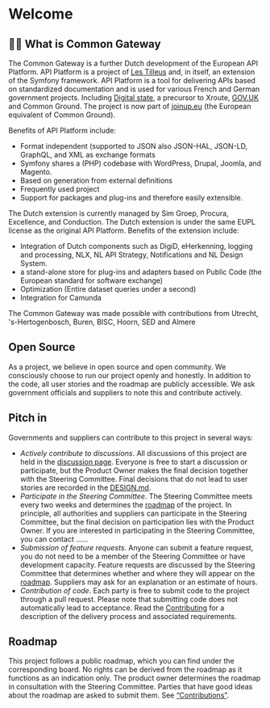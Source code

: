 # Welcome

## 🙋‍♀️ What is Common Gateway

The Common Gateway is a further Dutch development of the European API Platform. API Platform is a project of [Les Tilleus](https://les-tilleuls.coop/en/technologies/api-platform) and, in itself, an extension of the Symfony framework. API Platform is a tool for delivering APIs based on standardized documentation and is used for various French and German government projects. Including [Digital state](https://digitalstate.io/), a precursor to Xroute, [GOV.UK](https://www.gov.uk/) and Common Ground. The project is now part of [joinup.eu](https://joinup.ec.europa.eu/) (the European equivalent of Common Ground).

Benefits of API Platform include:

- Format independent (supported to JSON also JSON-HAL, JSON-LD, GraphQL, and XML as exchange formats
- Symfony shares a (PHP) codebase with WordPress, Drupal, Joomla, and Magento.
- Based on generation from external definitions
- Frequently used project
- Support for packages and plug-ins and therefore easily extensible.

The Dutch extension is currently managed by Sim Groep, Procura, Excellence, and Conduction. The Dutch extension is under the same EUPL license as the original API Platform. Benefits of the extension include:

- Integration of Dutch components such as DigiD, eHerkenning, logging and processing, NLX, NL API Strategy, Notifications and NL Design System.
- a stand-alone store for plug-ins and adapters based on Public Code (the European standard for software exchange)
- Optimization (Entire dataset queries under a second)
- Integration for Camunda

The Common Gateway was made possible with contributions from Utrecht, 's-Hertogenbosch, Buren, BISC, Hoorn, SED and Almere

## Open Source

As a project, we believe in open source and open community. We consciously choose to run our project openly and honestly. In addition to the code, all user stories and the roadmap are publicly accessible. We ask government officials and suppliers to note this and contribute actively.

## Pitch in

Governments and suppliers can contribute to this project in several ways:

- *Actively contribute to discussions*. All discussions of this project are held in the [discussion page](/orgs/CommonGateway/discussions). Everyone is free to start a discussion or participate, but the Product Owner makes the final decision together with the Steering Committee. Final decisions that do not lead to user stories are recorded in the [DESIGN.md](https://github.com/CommonGateway/.github/blob/main/DESIGN.md).
- *Participate in the Steering Committee*. The Steering Committee meets every two weeks and determines the [roadmap](/orgs/CommonGateway/projects/1/views/1) of the project. In principle, all authorities and suppliers can participate in the Steering Committee, but the final decision on participation lies with the Product Owner. If you are interested in participating in the Steering Committee, you can contact ……
- *Submission of feature requests*. Anyone can submit a feature request, you do not need to be a member of the Steering Committee or have development capacity. Feature requests are discussed by the Steering Committee that determines whether and where they will appear on the [roadmap](/orgs/CommonGateway/projects/1/views/1). Suppliers may ask for an explanation or an estimate of hours.
- *Contribution of code*. Each party is free to submit code to the project through a pull request. Please note that submitting code does not automatically lead to acceptance. Read the [Contributing](https://github.com/CommonGateway/.github/blob/main/CONTRIBUTING.md) for a description of the delivery process and associated requirements.

## Roadmap

This project follows a public roadmap, which you can find under the corresponding board. No rights can be derived from the roadmap as it functions as an indication only. The product owner determines the roadmap in consultation with the Steering Committee. Parties that have good ideas about the roadmap are asked to submit them. See [“Contributions”](https://github.com/CommonGateway/.github/blob/main/CONTRIBUTING.md).
